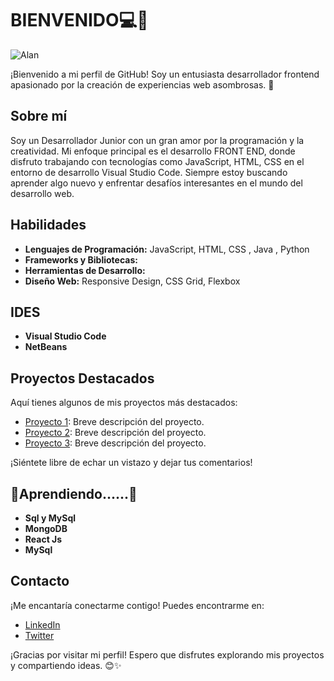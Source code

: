 # BIENVENIDO💻🌟

![Alan](https://media.licdn.com/dms/image/D4E16AQG4N4l0NkYuYw/profile-displaybackgroundimage-shrink_350_1400/0/1707322765952?e=1713398400&v=beta&t=GiiIuFCrOhyyjpfnib-nuljuvbSjkz9LTddTYYCIR6M)

¡Bienvenido a mi perfil de GitHub! Soy un entusiasta desarrollador frontend apasionado por la creación de experiencias web asombrosas. 🚀

## Sobre mí

Soy un Desarrollador Junior con un gran amor por la programación y la creatividad. Mi enfoque principal es el desarrollo FRONT END, donde disfruto trabajando con tecnologías como JavaScript, HTML, CSS en el entorno de desarrollo Visual Studio Code. Siempre estoy buscando aprender algo nuevo y enfrentar desafíos interesantes en el mundo del desarrollo web.

## Habilidades

- **Lenguajes de Programación:** JavaScript, HTML, CSS , Java , Python
- **Frameworks y Bibliotecas:**
- **Herramientas de Desarrollo:** 
- **Diseño Web:** Responsive Design, CSS Grid, Flexbox

## IDES
- **Visual Studio Code**
- **NetBeans**


## Proyectos Destacados

Aquí tienes algunos de mis proyectos más destacados:

- [Proyecto 1](https://github.com/alan/proyecto-1): Breve descripción del proyecto.
- [Proyecto 2](https://github.com/alan/proyecto-2): Breve descripción del proyecto.
- [Proyecto 3](https://github.com/alan/proyecto-3): Breve descripción del proyecto.

¡Siéntete libre de echar un vistazo y dejar tus comentarios!

## 📔Aprendiendo......📔

- **Sql y MySql**
- **MongoDB**
- **React Js**
- **MySql**

## Contacto

¡Me encantaría conectarme contigo! Puedes encontrarme en:

- [LinkedIn](https://www.linkedin.com/in/alanespinoza)
- [Twitter](https://twitter.com/alanespinoza)

¡Gracias por visitar mi perfil! Espero que disfrutes explorando mis proyectos y compartiendo ideas. 😊✨

